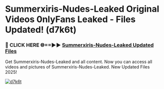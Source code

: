 # Summerxiris-Nudes-Leaked Original Videos 0nlyFans Leaked - Files Updated! (d7k6t)

<h3>🔴 CLICK HERE 🌐==►► <a href="https://tinyurl.com/4mcuefdz" rel="nofollow">Summerxiris-Nudes-Leaked Updated Files</a></h3>

Get Summerxiris-Nudes-Leaked and all content. Now you can access all videos and pictures of Summerxiris-Nudes-Leaked. New Updated Files 2025!

[![d7k6t](https://i.imgur.com/StAQSOY.gif)](https://tinyurl.com/4mcuefdz)
